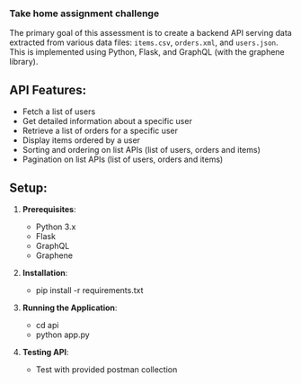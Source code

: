 ### Take home assignment challenge

The primary goal of this assessment is to create a backend API serving data extracted from various data files: `items.csv`, `orders.xml`, and `users.json`. This is implemented using Python, Flask, and GraphQL (with the graphene library).

## API Features:

- Fetch a list of users
- Get detailed information about a specific user
- Retrieve a list of orders for a specific user
- Display items ordered by a user
- Sorting and ordering on list APIs (list of users, orders and items)
- Pagination on list APIs (list of users, orders and items)
## Setup:

1. **Prerequisites**: 
   - Python 3.x
   - Flask
   - GraphQL
   - Graphene

2. **Installation**:
   - pip install -r requirements.txt

3. **Running the Application**:

    - cd api
    - python app.py

4. **Testing API**:
    - Test with provided postman collection
